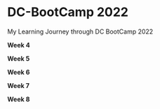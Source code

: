 # DC-BootCamp 2022

My Learning Journey through DC BootCamp 2022

<b> Week 4 </b>

<b> Week 5 </b>

<b> Week 6 </b>
 
<b> Week 7 </b>

<b> Week 8 </b>
